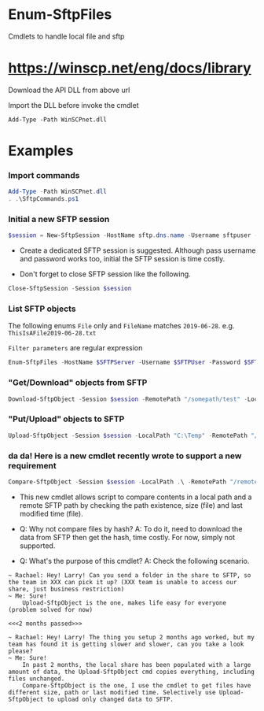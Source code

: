 # Enum-SftpFiles
Cmdlets to handle local file and sftp

# https://winscp.net/eng/docs/library
Download the API DLL from above url

Import the DLL before invoke the cmdlet

`Add-Type -Path WinSCPnet.dll`

# Examples
### Import commands
```powershell
Add-Type -Path WinSCPnet.dll
. .\SftpCommands.ps1
```

### Initial a new SFTP session
```powershell
$session = New-SftpSession -HostName sftp.dns.name -Username sftpuser -Password sftppassword -AcceptAllCertificate
```

* Create a dedicated SFTP session is suggested. Although pass username and password works too, initial the SFTP session is time costly.

* Don't forget to close SFTP session like the following.

```powershell
Close-SftpSession -Session $session
```

### List SFTP objects
The following enums `File` only and `FileName` matches `2019-06-28`. e.g. `ThisIsAFile2019-06-28.txt`

`Filter parameters` are regular expression

```powershell
Enum-SftpFiles -HostName $SFTPServer -Username $SFTPUser -Password $SFTPPass -RemotePath "/" -AcceptAllCertificate -Recurse -FileNameIncludeFilter "2019-06-28" -Directory:$false
```

### "Get/Download" objects from SFTP

```powershell
Download-SftpObject -Session $session -RemotePath "/somepath/test" -LocalPath "C:\Temp"
```

### "Put/Upload" objects to SFTP

```powershell
Upload-SftpObject -Session $session -LocalPath "C:\Temp" -RemotePath "/somepath/test"
```

### da da! Here is a new cmdlet recently wrote to support a new requirement

```powershell
Compare-SftpObject -Session $session -LocalPath .\ -RemotePath "/remotepath" -Recurse -CompareSize -CompareLastWriteTime
```

* This new cmdlet allows script to compare contents in a local path and a remote SFTP path by checking the path existence, size (file) and last modified time (file).

* Q: Why not compare files by hash? A: To do it, need to download the data from SFTP then get the hash, time costly. For now, simply not supported.

* Q: What's the purpose of this cmdlet? A: Check the following scenario.

```
~ Rachael: Hey! Larry! Can you send a folder in the share to SFTP, so the team in XXX can pick it up? (XXX team is unable to access our share, just business restriction)
~ Me: Sure!
    Upload-SftpObject is the one, makes life easy for everyone (problem solved for now)

<<<2 months passed>>>

~ Rachael: Hey! Larry! The thing you setup 2 months ago worked, but my team has found it is getting slower and slower, can you take a look please?
~ Me: Sure!
    In past 2 months, the local share has been populated with a large amount of data, the Upload-SftpObject cmd copies everything, including files unchanged.
    Compare-SftpObject is the one, I use the cmdlet to get files have different size, path or last modified time. Selectively use Upload-SftpObject to upload only changed data to SFTP.
```

